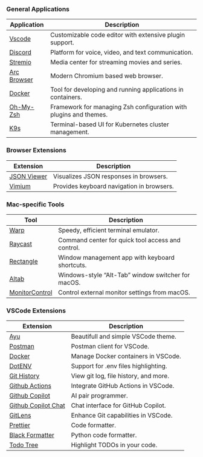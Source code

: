 ### General Applications

| Application                                               | Description                                                       |
| --------------------------------------------------------- | ----------------------------------------------------------------- |
| [Vscode](https://code.visualstudio.com/Download)          | Customizable code editor with extensive plugin support.           |
| [Discord](https://discord.com/)                           | Platform for voice, video, and text communication.                |
| [Stremio](https://www.stremio.com/)                       | Media center for streaming movies and series.                     |
| [Arc Browser](https://arc.net/)                           | Modern Chromium based web browser.                                |
| [Docker](https://www.docker.com/products/docker-desktop/) | Tool for developing and running applications in containers.       |
| [Oh-My-Zsh](https://ohmyz.sh/#install)                    | Framework for managing Zsh configuration with plugins and themes. |
| [K9s](https://k9scli.io/topics/install/)                  | Terminal-based UI for Kubernetes cluster management.              |

### Browser Extensions

| Extension                                                                                            | Description                               |
| ---------------------------------------------------------------------------------------------------- | ----------------------------------------- |
| [JSON Viewer](https://chromewebstore.google.com/detail/json-viewer/gbmdgpbipfallnflgajpaliibnhdgobh) | Visualizes JSON responses in browsers.    |
| [Vimium](https://chromewebstore.google.com/detail/vimium/dbepggeogbaibhgnhhndojpepiihcmeb)           | Provides keyboard navigation in browsers. |

### Mac-specific Tools

| Tool                                                               | Description                                        |
| ------------------------------------------------------------------ | -------------------------------------------------- |
| [Warp](https://app.warp.dev/get_warp)                              | Speedy, efficient terminal emulator.               |
| [Raycast](https://www.raycast.com/)                                | Command center for quick tool access and control.  |
| [Rectangle](https://rectangleapp.com/)                             | Window management app with keyboard shortcuts.     |
| [Altab](https://alt-tab-macos.netlify.app/)                        | Windows-style “Alt-Tab” window switcher for macOS. |
| [MonitorControl](https://github.com/MonitorControl/MonitorControl) | Control external monitor settings from macOS.      |

### VSCode Extensions

| Extension                                                                                          | Description                           |
| -------------------------------------------------------------------------------------------------- | ------------------------------------- |
| [Ayu](https://marketplace.visualstudio.com/items?itemName=teabyii.ayu)                             | Beautifull and simple VSCode theme.   |
| [Postman](https://marketplace.visualstudio.com/items?itemName=Postman.postman-for-vscode)          | Postman client for VSCode.            |
| [Docker](https://marketplace.visualstudio.com/items?itemName=ms-azuretools.vscode-docker)          | Manage Docker containers in VSCode.   |
| [DotENV](https://marketplace.visualstudio.com/items?itemName=mikestead.dotenv)                     | Support for .env files highlighting.  |
| [Git History](https://marketplace.visualstudio.com/items?itemName=donjayamanne.githistory)         | View git log, file history, and more. |
| [Github Actions](https://marketplace.visualstudio.com/items?itemName=GitHub.vscode-github-actions) | Integrate GitHub Actions in VSCode.   |
| [Github Copilot](https://marketplace.visualstudio.com/items?itemName=GitHub.copilot)               | AI pair programmer.                   |
| [Github Copilot Chat](https://marketplace.visualstudio.com/items?itemName=GitHub.copilot-chat)     | Chat interface for GitHub Copilot.    |
| [GitLens](https://marketplace.visualstudio.com/items?itemName=eamodio.gitlens)                     | Enhance Git capabilities in VSCode.   |
| [Prettier](https://marketplace.visualstudio.com/items?itemName=esbenp.prettier-vscode)             | Code formatter.                       |
| [Black Formatter](https://marketplace.visualstudio.com/items?itemName=ms-python.black-formatter)   | Python code formatter.                |
| [Todo Tree](https://marketplace.visualstudio.com/items?itemName=Gruntfuggly.todo-tree)             | Highlight TODOs in your code.         |
